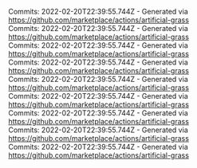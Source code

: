 Commits: 2022-02-20T22:39:55.744Z - Generated via https://github.com/marketplace/actions/artificial-grass
<br>
Commits: 2022-02-20T22:39:55.744Z - Generated via https://github.com/marketplace/actions/artificial-grass
<br>
Commits: 2022-02-20T22:39:55.744Z - Generated via https://github.com/marketplace/actions/artificial-grass
<br>
Commits: 2022-02-20T22:39:55.744Z - Generated via https://github.com/marketplace/actions/artificial-grass
<br>
Commits: 2022-02-20T22:39:55.744Z - Generated via https://github.com/marketplace/actions/artificial-grass
<br>
Commits: 2022-02-20T22:39:55.744Z - Generated via https://github.com/marketplace/actions/artificial-grass
<br>
Commits: 2022-02-20T22:39:55.744Z - Generated via https://github.com/marketplace/actions/artificial-grass
<br>
Commits: 2022-02-20T22:39:55.744Z - Generated via https://github.com/marketplace/actions/artificial-grass
<br>
Commits: 2022-02-20T22:39:55.744Z - Generated via https://github.com/marketplace/actions/artificial-grass
<br>
